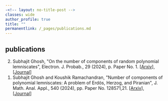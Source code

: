 ```yaml
---
-<!-- layout: no-title-post -->
classes: wide
author_profile: true
title: ""
permanentlink: /_pages/publications.md
---
```

## publications
<ol reversed> 
<li> Subhajit Ghosh, "On the number of components of random polynomial lemniscates", Electron. J. Probab., 29 (2024), p. Paper No. 1. [<a href = "https://arxiv.org/abs/2306.10795#:~:text=On%20the%20number%20of%20components%20of%20random%20polynomial%20lemniscates,-Subhajit%20Ghosh&text=A%20lemniscate%20of%20a%20complex,anywhere%20between%201%20and%20n.">Arxiv</a>], [<a href = "[https://doi.org/10.1016/j.jcp.2025.113815](https://projecteuclid.org/journals/electronic-journal-of-probability/volume-29/issue-none/On-the-number-of-components-of-random-polynomial-lemniscates/10.1214/24-EJP1147.full)">Journal</a>] </li> 
<li> Subhajit Ghosh and Koushik Ramachandran, "Number of components of polynomial lemniscates: A problem of Erdös, Herzog, and Piranian", J. Math. Anal. Appl., 540 (2024), pp. Paper No. 128571,21. [<a href = "https://arxiv.org/abs/2312.13673">Arxiv</a>], [<a href = "https://www.sciencedirect.com/science/article/pii/S0022247X24004931">Journal</a>]</li>


